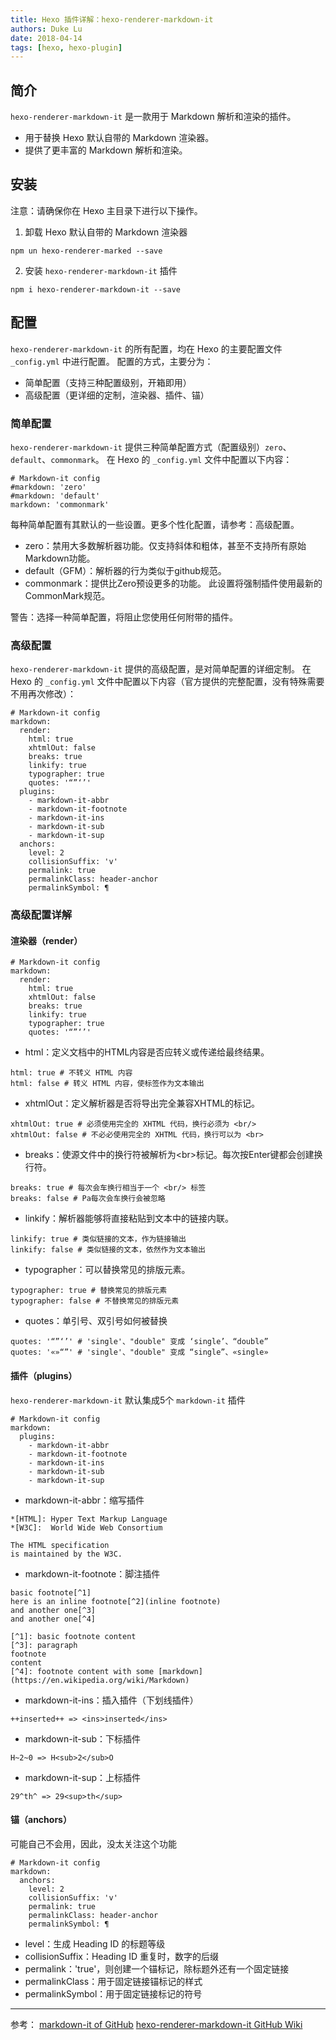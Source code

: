 ```yaml
---
title: Hexo 插件详解：hexo-renderer-markdown-it
authors: Duke Lu
date: 2018-04-14
tags: [hexo, hexo-plugin]
---
```


## 简介
`hexo-renderer-markdown-it` 是一款用于 Markdown 解析和渲染的插件。
- 用于替换 Hexo 默认自带的 Markdown 渲染器。
- 提供了更丰富的 Markdown 解析和渲染。

<!--truncate--> 

## 安装
注意：请确保你在 Hexo 主目录下进行以下操作。
1. 卸载 Hexo 默认自带的 Markdown 渲染器
```
npm un hexo-renderer-marked --save
```
2. 安装 `hexo-renderer-markdown-it` 插件
```
npm i hexo-renderer-markdown-it --save
```

## 配置
`hexo-renderer-markdown-it` 的所有配置，均在 Hexo 的主要配置文件 `_config.yml` 中进行配置。
配置的方式，主要分为：
- 简单配置（支持三种配置级别，开箱即用）
- 高级配置（更详细的定制，渲染器、插件、锚）

### 简单配置
`hexo-renderer-markdown-it` 提供三种简单配置方式（配置级别）`zero`、`default`、`commonmark`。
在 Hexo 的 `_config.yml` 文件中配置以下内容：
```
# Markdown-it config
#markdown: 'zero'
#markdown: 'default'
markdown: 'commonmark'
```
每种简单配置有其默认的一些设置。更多个性化配置，请参考：高级配置。
- zero：禁用大多数解析器功能。仅支持斜体和粗体，甚至不支持所有原始Markdown功能。
- default（GFM）：解析器的行为类似于github规范。
- commonmark：提供比Zero预设更多的功能。 此设置将强制插件使用最新的CommonMark规范。

警告：选择一种简单配置，将阻止您使用任何附带的插件。

### 高级配置
`hexo-renderer-markdown-it` 提供的高级配置，是对简单配置的详细定制。
在 Hexo 的 `_config.yml` 文件中配置以下内容（官方提供的完整配置，没有特殊需要不用再次修改）：
```
# Markdown-it config
markdown:
  render:
    html: true
    xhtmlOut: false
    breaks: true
    linkify: true
    typographer: true
    quotes: '“”‘’'
  plugins:
    - markdown-it-abbr
    - markdown-it-footnote
    - markdown-it-ins
    - markdown-it-sub
    - markdown-it-sup
  anchors:
    level: 2
    collisionSuffix: 'v'
    permalink: true
    permalinkClass: header-anchor
    permalinkSymbol: ¶
```

### 高级配置详解
#### 渲染器（render）
```
# Markdown-it config
markdown:
  render:
    html: true
    xhtmlOut: false
    breaks: true
    linkify: true
    typographer: true
    quotes: '“”‘’'
```
- html：定义文档中的HTML内容是否应转义或传递给最终结果。
```
html: true # 不转义 HTML 内容
html: false # 转义 HTML 内容，使标签作为文本输出
```

- xhtmlOut：定义解析器是否将导出完全兼容XHTML的标记。
```
xhtmlOut: true # 必须使用完全的 XHTML 代码，换行必须为 <br/>
xhtmlOut: false # 不必必使用完全的 XHTML 代码，换行可以为 <br>
```
- breaks：使源文件中的换行符被解析为&lt;br&gt;标记。每次按Enter键都会创建换行符。
```
breaks: true # 每次会车换行相当于一个 <br/> 标签
breaks: false # Pa每次会车换行会被忽略
```
- linkify：解析器能够将直接粘贴到文本中的链接内联。
```
linkify: true # 类似链接的文本，作为链接输出
linkify: false # 类似链接的文本，依然作为文本输出
```
- typographer：可以替换常见的排版元素。
```
typographer: true # 替换常见的排版元素
typographer: false # 不替换常见的排版元素
```
- quotes：单引号、双引号如何被替换
```
quotes: '“”‘’' # 'single'、"double" 变成 ‘single’、“double”
quotes: '«»“”' # 'single'、"double" 变成 “single”、«single»
```

#### 插件（plugins）
`hexo-renderer-markdown-it` 默认集成5个 `markdown-it` 插件
```
# Markdown-it config
markdown:
  plugins:
    - markdown-it-abbr
    - markdown-it-footnote
    - markdown-it-ins
    - markdown-it-sub
    - markdown-it-sup
```
- markdown-it-abbr：缩写插件
```
*[HTML]: Hyper Text Markup Language
*[W3C]:  World Wide Web Consortium

The HTML specification
is maintained by the W3C.
```
- markdown-it-footnote：脚注插件
```
basic footnote[^1]
here is an inline footnote[^2](inline footnote)
and another one[^3]
and another one[^4]

[^1]: basic footnote content
[^3]: paragraph
footnote
content
[^4]: footnote content with some [markdown](https://en.wikipedia.org/wiki/Markdown)
```
- markdown-it-ins：插入插件（下划线插件）
```
++inserted++ => <ins>inserted</ins>
```
- markdown-it-sub：下标插件
```
H~2~0 => H<sub>2</sub>O
```
- markdown-it-sup：上标插件
```
29^th^ => 29<sup>th</sup>
```

#### 锚（anchors）
可能自己不会用，因此，没太关注这个功能
```
# Markdown-it config
markdown:
  anchors:
    level: 2
    collisionSuffix: 'v'
    permalink: true
    permalinkClass: header-anchor
    permalinkSymbol: ¶
```
- level：生成 Heading ID 的标题等级
- collisionSuffix：Heading ID 重复时，数字的后缀
- permalink：'true'，则创建一个锚标记，除标题外还有一个固定链接
- permalinkClass：用于固定链接锚标记的样式
- permalinkSymbol：用于固定链接标记的符号

- - -

参考：
[markdown-it of GitHub](https://github.com/markdown-it)
[hexo-renderer-markdown-it GitHub Wiki](https://github.com/hexojs/hexo-renderer-markdown-it/wiki)